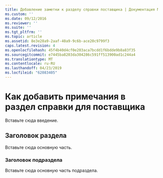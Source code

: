 ```yaml
---
title: Добавление заметки к разделу справки поставщика | Документация Майкрософт
ms.custom: ''
ms.date: 09/12/2016
ms.reviewer: ''
ms.suite: ''
ms.tgt_pltfrm: ''
ms.topic: article
ms.assetid: 8e3e28a9-2aaf-40a9-9c6b-ace20c9799f3
caps.latest.revision: 4
ms.openlocfilehash: 45f4b40d4cf0e203aca7bcdd1f6bdde9b8a83f35
ms.sourcegitcommit: e7445ba8203da304286c591ff513900ad1c244a4
ms.translationtype: MT
ms.contentlocale: ru-RU
ms.lasthandoff: 04/23/2019
ms.locfileid: "62083405"
---
```

# <a name="how-to-add-notes-to-a-provider-help-topic"></a>Как добавить примечания в раздел справки для поставщика

Вставьте сюда введение.

## <a name="section-heading"></a>Заголовок раздела

Вставьте сюда основную часть.

### <a name="subsection-heading"></a>Заголовок подраздела

Вставьте сюда основную часть подраздела.

